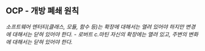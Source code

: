 ## OCP - 개방 폐쇄 원칙

*소프트웨어 엔터티(클래스, 모듈, 함수 등)는 확장에 대해서는 열려 있어야 하지만 변경에 대해서는 닫혀 있어야 한다. - 로버트 c.마틴*
*자신의 확장에는 열려 있고, 주변의 변화에 대해서는 닫혀 있어야 한다.*

